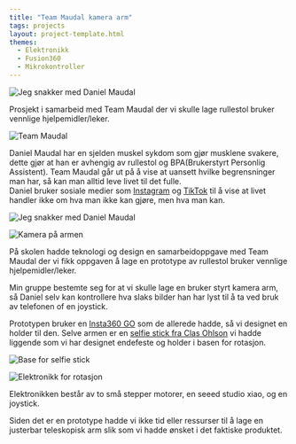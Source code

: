 ```yaml
---
title: "Team Maudal kamera arm"
tags: projects
layout: project-template.html
themes:
  - Elektronikk
  - Fusion360
  - Mikrokontroller
---
```


![Jeg snakker med Daniel Maudal](/assets/images/Projects/TeamMaudal/MaudalTalking.jpg)

Prosjekt i samarbeid med Team Maudal der vi skulle lage rullestol bruker vennlige hjelpemidler/leker.

<div class="split"></div>

![Team Maudal](/assets/images/Projects/TeamMaudal/TeamMaudal.jpg)

<div class="section-box">

<div class="text-section">

Daniel Maudal har en sjelden muskel sykdom som gjør musklene svakere, dette gjør at han er avhengig av rullestol og BPA(Brukerstyrt Personlig Assistent).
Team Maudal går ut på å vise at uansett hvilke begrensninger man har, så kan man alltid leve livet til det fulle.  
Daniel bruker sosiale medier som [Instagram](https://www.instagram.com/teammaudal/) og [TikTok](https://www.tiktok.com/@teammaudal) til å vise at livet handler ikke om hva man ikke kan gjøre, men hva man kan.

</div>

<div class="image-section">

![Jeg snakker med Daniel Maudal](/assets/images/Projects/TeamMaudal/MaudalTalking.jpg)

</div>

</div>

<div class="section-box">

<div class="image-section">

![Kamera på armen](/assets/images/Projects/TeamMaudal/CamArmEnd.jpg)

</div>

<div class="text-section">

På skolen hadde teknologi og design en samarbeidoppgave med Team Maudal der vi fikk oppgaven å lage en prototype av rullestol bruker vennlige hjelpemidler/leker.

Min gruppe bestemte seg for at vi skulle lage en bruker styrt kamera arm, så Daniel selv kan kontrollere hva slaks bilder han har lyst til å ta ved bruk av telefonen of en joystick.

Prototypen bruker en [Insta360 GO](https://www.insta360.com/product/insta360-go) som de allerede hadde, så vi designet en holder til den. Selve armen er en [selfie stick fra Clas Ohlson](https://www.clasohlson.com/no/Selfiestang-med-tripod-og-fjernutloser/p/Pr389480000) vi hadde liggende som vi har designet endefeste og holder i basen for rotasjon.

![Base for selfie stick](/assets/images/Projects/TeamMaudal/HoldingMechanism.png)

</div>

</div>

<div class="section-box">

<div class="image-section">

![Elektronikk for rotasjon](/assets/images/Projects/TeamMaudal/CamArmElectronics.jpg)

</div>

<div class="text-section">

Elektronikken består av to små stepper motorer, en seeed studio xiao, og en joystick.

Siden det er en prototype hadde vi ikke tid eller ressurser til å lage en justerbar teleskopisk arm slik som vi hadde ønsket i det faktiske produktet.

</div>

</div>
